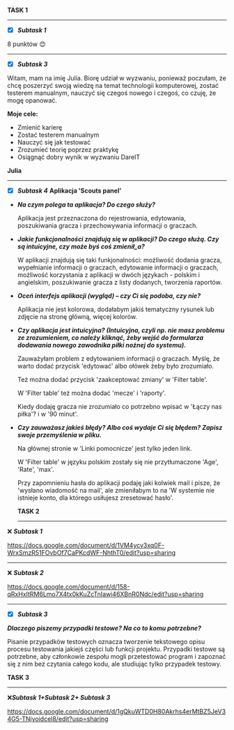 __TASK 1__
____
- [X] ***Subtask 1***

8 punktów 😊
______
- [X] ***Subtask 3***

 Witam, mam na imię Julia. Biorę udział w wyzwaniu, ponieważ poczułam, że chcę poszerzyć swoją wiedzę na temat technologii komputerowej,
zostać testerem manualnym, nauczyć się czegoś nowego i czegoś, co czuję, że mogę opanować. 

__Moje cele:__
+ Zmienić karierę
+ Zostać testerem manualnym
+ Nauczyć się jak testować
+ Zrozumieć teorię poprzez praktykę
+ Osiągnąć dobry wynik w wyzwaniu DareIT

__Julia__

__________

- [X] ***Subtask 4***
      __Aplikacja 'Scouts panel'__
+ ***Na czym polega ta aplikacja? Do czego służy?***
  
  Aplikacja jest przeznaczona do rejestrowania, edytowania, poszukiwania gracza i przechowywania informacji o graczach.
  
+ ***Jakie funkcjonalności znajdują się w aplikacji? Do czego służą. Czy są intuicyjne, czy może byś coś zmienił_a?***

  W aplikacji znajdują się taki funkjonalności: możliwość dodania gracza, wypełnianie informacji o graczach, edytowanie informacji o graczach,
 możliwość korzystania z aplikacji w dwóch językach - polskim i angielskim, poszukiwanie gracza z listy dodanych, tworzenia raportów. 

+ ***Oceń interfejs aplikacji (wygląd) – czy Ci się podoba, czy nie?***

  Aplikacja nie jest kolorowa, dodałabym jakiś tematyczny rysunek lub zdjęcie na stronę główną, więcej kolorów.

+ ***Czy aplikacja jest intuicyjna? (Intuicyjna, czyli np. nie masz problemu ze zrozumieniem, co należy kliknąć, żeby wejść do formularza dodawania nowego zawodnika piłki nożnej do systemu).***

  Zauważyłam problem z edytowaniem informacji o graczach. Myślę, że warto dodać przycisk 'edytować' albo ołówek żeby było zrozumiało.
  
  Też można dodać przycisk 'zaakceptować zmiany' w 'Filter table'.
  
  W 'Filter table' też można dodać 'mecze' i 'raporty'.
  
  Kiedy dodaję gracza nie zrozumiało co potrzebno wpisać w 'Łączy nas piłka'? i w '90 minut'.

+ ***Czy zauważasz jakieś błędy? Albo coś wydaje Ci się błędem? Zapisz swoje przemyślenia w pliku.***

  Na głównej stronie w 'Linki pomocnicze' jest tylko jeden link.
  
  W 'Filter table' w języku polskim zostały się nie przytłumaczone 'Age', 'Rate', 'max'.
  
  Przy zapomnieniu hasła do aplikacji podaję jaki kolwiek mail i pisze, że 'wysłano wiadomość na mail', ale zmieniłabym to na 'W systemie nie istnieje konto, dla którego usiłujesz zresetować hasło'.

  

  __TASK 2__

  ___________________

  
❌ ***Subtask 1***
      
https://docs.google.com/document/d/1VM4ycv3xq0F-WrxSmzR51FOvbOf7CaPKcdWF-NhthT0/edit?usp=sharing

_______________

❌ ***Subtask 2***
     
 https://docs.google.com/document/d/158-qRxHxItRM6Lmo7X4tx0kKuZcTnIawi46XBnR0Ndc/edit?usp=sharing
      
___________

- [X] ***Subtask 3***

***Dlaczego piszemy przypadki testowe? Na co to komu potrzebne?*** 

Pisanie przypadków testowych oznacza tworzenie tekstowego opisu procesu testowania jakiejś części lub funkcji projektu. Przypadki testowe są potrzebne, aby członkowie zespołu mogli przetestować program i zapoznać się z nim bez czytania całego kodu, ale studiując tylko przypadek testowy.

__TASK 3__

_____________

❌***Subtask 1+Subtask 2+ Subtask 3***

https://docs.google.com/document/d/1gQkuWTD0H80Akrhs4erMtBZ5JeV34G5-TNjyoidcel8/edit?usp=sharing


  

  
  
      
